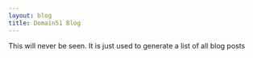 ```yaml
---
layout: blog
title: Domain51 Blog
---
```


This will never be seen. It is just used to generate a list of all blog posts

